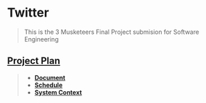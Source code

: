 # Twitter
> This is the 3 Musketeers Final Project submision for Software Engineering
## [**Project Plan**](https://github.com/sebs1117/FinalProject/tree/main/Project%20Plan)
> - [**Document**](https://github.com/sebs1117/FinalProject/blob/main/Project%20Plan/Twitter%20Project%20Plan.docx)
> - [**Schedule**](https://github.com/sebs1117/FinalProject/blob/main/Project%20Plan/Twitter%20Project%20Schedule.mpp)
> - [**System Context**](https://github.com/sebs1117/FinalProject/blob/main/Project%20Plan/FinalProjSysContextDiagram.vsdx)
